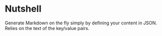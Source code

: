 # Nutshell
Generate Markdown on the fly simply by defining your content in JSON. Relies on the text of the key/value pairs. 


